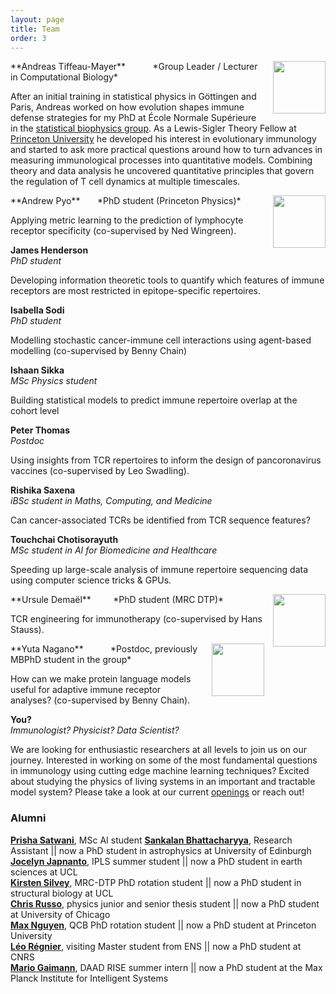 ```yaml
---
layout: page
title: Team
order: 3
---
```


<img style="width:6em;margin-left:1em;margin-top:1em,border-radius:5px" src="../images/andreasmayer.jpg" align="right">
**Andreas Tiffeau-Mayer**  &nbsp;
<a href="https://scholar.google.com/citations?user=BKGAixAAAAAJ"><i class="ai ai-google-scholar"></i></a> &nbsp;
<a href="http://orcid.org/0000-0002-6643-7622"><i class="ai ai-orcid"></i></a> &nbsp;
<a href="https://github.com/andim"><i class="fa fa-github"></i></a> &nbsp;
<a href="https://twitter.com/andimscience"><i class="fa fa-twitter"></i></a> &nbsp;  
*Group Leader / Lecturer in Computational Biology*  

After an initial training in statistical physics in Göttingen and Paris, Andreas worked on how evolution shapes immune defense strategies for my PhD at École Normale Supérieure in the [statistical biophysics group](https://sites.google.com/view/statbiophysens). As a Lewis-Sigler Theory Fellow at [Princeton University](https://lsi.princeton.edu/) he developed his interest in evolutionary immunology and started to ask more practical questions around how to turn advances in measuring immunological processes into quantitative models. Combining theory and data analysis he uncovered quantitative principles that govern the regulation of T cell dynamics at multiple timescales. 

<img style="width:6em;margin-left:1em;margin-top:1em,border-radius:5px" src="../images/andrewpyo.jpg" align="right">
**Andrew Pyo**  &nbsp;
<a href="https://scholar.google.com/citations?user=xf3PDngAAAAJ"><i class="ai ai-google-scholar"></i></a> &nbsp;
<a href="https://github.com/agpyo"><i class="fa fa-github"></i></a> &nbsp;  
*PhD student (Princeton Physics)*   

Applying metric learning to the prediction of lymphocyte receptor specificity (co-supervised by Ned Wingreen).

**James Henderson**
<a href="http://orcid.org/0009-0003-1584-605X"><i class="ai ai-orcid"></i></a> &nbsp;
<a href="https://twitter.com/jhenderson_sci"><i class="fa fa-twitter"></i></a> &nbsp;
<a href="https://github.com/jhenderson0"><i class="fa fa-github"></i></a> &nbsp;  
*PhD student*   

Developing information theoretic tools to quantify which features of immune receptors are most restricted in epitope-specific repertoires.

**Isabella Sodi**
<a href="https://github.com/isabella-sodi"><i class="fa fa-github"></i></a> &nbsp;  
*PhD student*   

Modelling stochastic cancer-immune cell interactions using agent-based modelling (co-supervised by Benny Chain)

**Ishaan Sikka**
<a href="https://github.com/issikis"><i class="fa fa-github"></i></a> &nbsp;  
*MSc Physics student*   

Building statistical models to predict immune repertoire overlap at the cohort level

**Peter Thomas**
<a href="https://twitter.com/peterthomas1992"><i class="fa fa-twitter"></i></a> &nbsp;
<a href="https://github.com/pthomas92"><i class="fa fa-github"></i></a> &nbsp;  
*Postdoc*

Using insights from TCR repertoires to inform the design of pancoronavirus vaccines (co-supervised by Leo Swadling).

**Rishika Saxena**
<a href="https://github.com/rsaxena20"><i class="fa fa-github"></i></a> &nbsp;  
*iBSc student in Maths, Computing, and Medicine*

Can cancer-associated TCRs be identified from TCR sequence features?

**Touchchai Chotisorayuth** 
<a href="http://orcid.org/0009-0005-5248-5112"><i class="ai ai-orcid"></i></a> &nbsp;
<a href="https://github.com/Sankalan-Bhattacharyya"><i class="fa fa-github"></i></a> &nbsp;  
*MSc student in AI for Biomedicine and Healthcare*   

Speeding up large-scale analysis of immune repertoire sequencing data using computer science tricks & GPUs.

<img style="width:6em;margin-left:1em;margin-top:1em,border-radius:5px" src="https://www.uclbbk-mrcdtp.ac.uk/sites/default/files/styles/profile/public/2023-06/ursule_demael_headshot_-_1_1_-removebg-previ_ursule_demael.png?h=ac026c95&itok=dtBCHY9z" align="right">
**Ursule Demaël** &nbsp;
<a href="http://orcid.org/0000-0003-4793-9325"><i class="ai ai-orcid"></i></a> &nbsp;
<a href="https://github.com/ursule-demael"><i class="fa fa-github"></i></a> &nbsp;
<a href="https://twitter.com/UDemael"><i class="fa fa-twitter"></i></a> &nbsp;  
*PhD student (MRC DTP)*  

TCR engineering for immunotherapy (co-supervised by Hans Stauss).

<img style="width:6em;margin-left:1em;margin-top:1em,border-radius:5px" src="https://www.yutanagano.com/images/avatar.jpg" align="right">
**Yuta Nagano**  &nbsp;
<a href="http://orcid.org/0000-0002-1784-9276"><i class="ai ai-orcid"></i></a> &nbsp;
<a href="https://github.com/yutanagano/"><i class="fa fa-github"></i></a> &nbsp;
<a href="https://twitter.com/YutaNotUtah"><i class="fa fa-twitter"></i></a> &nbsp;
<a href="https://www.yutanagano.com/"><i class="fa fa-house"></i></a> &nbsp;   
*Postdoc, previously MBPhD student in the group*  

How can we make protein language models useful for adaptive immune receptor analyses? (co-supervised by Benny Chain).

**You?**  
*Immunologist? Physicist? Data Scientist?*

We are looking for enthusiastic researchers at all levels to join us on our journey. Interested in working on some of the most fundamental questions in immunology using cutting edge machine learning techniques? Excited about studying the physics of living systems in an important and tractable model system? Please take a look at our current [openings](https://qimmuno.com/openings/) or reach out!

### Alumni
**[Prisha Satwani](https://www.linkedin.com/in/prishasatwani/)**, MSc AI student
**[Sankalan Bhattacharyya](https://www.ph.ed.ac.uk/people/sankalan-bhattacharyya)**, Research Assistant || now a PhD student in astrophysics at University of Edinburgh  
**[Jocelyn Japnanto](https://www.ucl.ac.uk/earth-sciences/people/research-students)**, IPLS summer student || now a PhD student in earth sciences at UCL  
**[Kirsten Silvey](https://www.uclbbk-mrcdtp.ac.uk/people/kirsten-silvey)**, MRC-DTP PhD rotation student || now a PhD student in structural biology at UCL  
**[Chris Russo](https://cobeylab.uchicago.edu/people/c-j-russo/)**, physics junior and senior thesis student || now a PhD student at University of Chicago  
**[Max Nguyen](https://eeb.princeton.edu/people/maximilian-nguyen)**, QCB PhD rotation student || now a PhD student at Princeton University  
**[Léo Régnier](https://leoregnier.com/)**, visiting Master student from ENS || now a PhD student at CNRS  
**[Mario Gaimann](https://mario.gaimann.com/)**, DAAD RISE summer intern || now a PhD student at the Max Planck Institute for Intelligent Systems  
